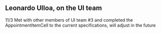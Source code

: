 ## Leonardo Ulloa, on the UI team

11/3
Met with other members of UI team #3 and completed the AppointmentItemCell to the current specifications, will adjust in the future